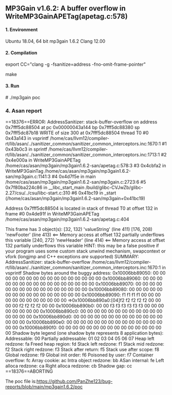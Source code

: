 ## MP3Gain v1.6.2: A buffer overflow in WriteMP3GainAPETag(apetag.c:578)

#### 1. Environment

Ubuntu 18.04, 64 bit
mp3gain 1.6.2
Clang 12.00

#### 2. Compilation

export CC="clang -g -fsanitize=address -fno-omit-frame-pointer"

make

#### 3. Run

\# ./mp3gain  poc

### 4. Asan report

==18376==ERROR: AddressSanitizer: stack-buffer-overflow on address 0x7fff5dc88504 at pc 0x00000043a144 bp 0x7fff5dc88380 sp 0x7fff5dc87b18
WRITE of size 300 at 0x7fff5dc88504 thread T0
    #0 0x43a143 in vsprintf /home/cas/llvm12/compiler-rt/lib/asan/../sanitizer_common/sanitizer_common_interceptors.inc:1670:1
    #1 0x43b0c3 in sprintf /home/cas/llvm12/compiler-rt/lib/asan/../sanitizer_common/sanitizer_common_interceptors.inc:1713:1
    #2 0x4e000a in WriteMP3GainAPETag /home/cas/asan/mp3gain/mp3gain1.6.2-san/apetag.c:578:3
    #3 0x4cbfa2 in WriteMP3GainTag /home/cas/asan/mp3gain/mp3gain1.6.2-san/mp3gain.c:1141:3
    #4 0x4d7f5e in main /home/cas/asan/mp3gain/mp3gain1.6.2-san/mp3gain.c:2723:6
    #5 0x7f80ba224c86 in __libc_start_main /build/glibc-CVJwZb/glibc-2.27/csu/../csu/libc-start.c:310
    #6 0x41bc19 in _start (/home/cas/asan/mp3gain/mp3gain1.6.2-san/mp3gain+0x41bc19)

Address 0x7fff5dc88504 is located in stack of thread T0 at offset 132 in frame
    #0 0x4de91f in WriteMP3GainAPETag /home/cas/asan/mp3gain/mp3gain1.6.2-san/apetag.c:404

This frame has 3 object(s):
    [32, 132) 'valueString' (line 411)
    [176, 208) 'newFooter' (line 413) <== Memory access at offset 132 partially underflows this variable
    [240, 272) 'newHeader' (line 414) <== Memory access at offset 132 partially underflows this variable
HINT: this may be a false positive if your program uses some custom stack unwind mechanism, swapcontext or vfork
      (longjmp and C++ exceptions *are* supported)
SUMMARY: AddressSanitizer: stack-buffer-overflow /home/cas/llvm12/compiler-rt/lib/asan/../sanitizer_common/sanitizer_common_interceptors.inc:1670:1 in vsprintf
Shadow bytes around the buggy address:
  0x10006bb89050: 00 00 00 00 00 00 00 00 00 00 00 00 00 00 00 00
  0x10006bb89060: 00 00 00 00 00 00 00 00 00 00 00 00 00 00 00 00
  0x10006bb89070: 00 00 00 00 00 00 00 00 00 00 00 00 00 00 00 00
  0x10006bb89080: 00 00 00 00 00 00 00 00 00 00 00 00 00 00 00 00
  0x10006bb89090: f1 f1 f1 f1 00 00 00 00 00 00 00 00 00 00 00 00
=>0x10006bb890a0:[04]f2 f2 f2 f2 f2 00 00 00 00 f2 f2 f2 f2 00 00
  0x10006bb890b0: 00 00 f3 f3 f3 f3 f3 f3 00 00 00 00 00 00 00 00
  0x10006bb890c0: 00 00 00 00 00 00 00 00 00 00 00 00 00 00 00 00
  0x10006bb890d0: 00 00 00 00 00 00 00 00 00 00 00 00 00 00 00 00
  0x10006bb890e0: 00 00 00 00 00 00 00 00 00 00 00 00 00 00 00 00
  0x10006bb890f0: 00 00 00 00 00 00 00 00 00 00 00 00 00 00 00 00
Shadow byte legend (one shadow byte represents 8 application bytes):
  Addressable:           00
  Partially addressable: 01 02 03 04 05 06 07 
  Heap left redzone:       fa
  Freed heap region:       fd
  Stack left redzone:      f1
  Stack mid redzone:       f2
  Stack right redzone:     f3
  Stack after return:      f5
  Stack use after scope:   f8
  Global redzone:          f9
  Global init order:       f6
  Poisoned by user:        f7
  Container overflow:      fc
  Array cookie:            ac
  Intra object redzone:    bb
  ASan internal:           fe
  Left alloca redzone:     ca
  Right alloca redzone:    cb
  Shadow gap:              cc
==18376==ABORTING

The poc file is:https://github.com/PanZhe123/bug-reports/blob/main/mp3gain1.6.2/poc
